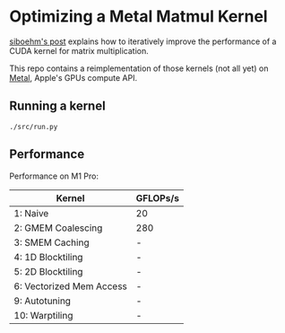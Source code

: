 # Optimizing a Metal Matmul Kernel

[siboehm's post](https://siboehm.com/articles/22/CUDA-MMM) explains how to iteratively improve the performance of a CUDA kernel for matrix multiplication.

This repo contains a reimplementation of those kernels (not all yet) on [Metal](https://developer.apple.com/documentation/metal), Apple's GPUs compute API.

## Running a kernel

`./src/run.py`

## Performance

Performance on M1 Pro:

| Kernel                   | GFLOPs/s |
|--------------------------|----------|
| 1: Naive                 | 20       |
| 2: GMEM Coalescing       | 280      |
| 3: SMEM Caching          | -        |
| 4: 1D Blocktiling        | -        |
| 5: 2D Blocktiling        | -        |
| 6: Vectorized Mem Access | -        |
| 9: Autotuning            | -        |
| 10: Warptiling           | -        |
